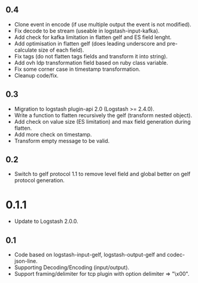 ## 0.4
  - Clone event in encode (if use multiple output the event is not modified).
  - Fix decode to be stream (useable in logstash-input-kafka).
  - Add check for kafka limitation in flatten gelf and ES field lenght.
  - Add optimisation in flatten gelf (does leading underscore and pre-calculate size of each field).
  - Fix tags (do not flatten tags fields and transform it into string).
  - Add ovh ldp transformation field based on ruby class variable.
  - Fix some corner case in timestamp transformation.
  - Cleanup code/fix.

## 0.3
  - Migration to logstash plugin-api 2.0 (Logstash >= 2.4.0).
  - Write a function to flatten recursively the gelf (transform nested object).
  - Add check on value size (ES limitation) and max field generation during flatten.
  - Add more check on timestamp.
  - Transform empty message to be valid.

## 0.2
  - Switch to gelf protocol 1.1 to remove level field and global better on gelf protocol generation.

# 0.1.1
  - Update to Logstash 2.0.0.

## 0.1
  - Code based on logstash-input-gelf, logstash-output-gelf and codec-json-line.
  - Supporting Decoding/Encoding (input/output).
  - Support framing/delimiter for tcp plugin with option delimiter => "\x00".
